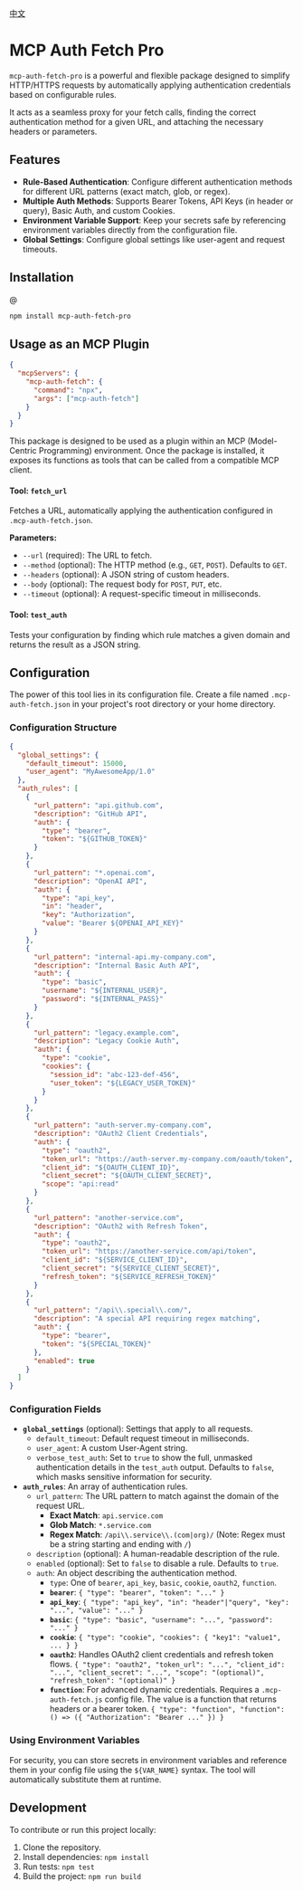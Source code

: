 [中文](./README-CN.md)

# MCP Auth Fetch Pro

`mcp-auth-fetch-pro` is a powerful and flexible package designed to simplify HTTP/HTTPS requests by automatically applying authentication credentials based on configurable rules.

It acts as a seamless proxy for your fetch calls, finding the correct authentication method for a given URL, and attaching the necessary headers or parameters.

## Features

- **Rule-Based Authentication**: Configure different authentication methods for different URL patterns (exact match, glob, or regex).
- **Multiple Auth Methods**: Supports Bearer Tokens, API Keys (in header or query), Basic Auth, and custom Cookies.
- **Environment Variable Support**: Keep your secrets safe by referencing environment variables directly from the configuration file.
- **Global Settings**: Configure global settings like user-agent and request timeouts.

## Installation
@
```bash
npm install mcp-auth-fetch-pro
```

## Usage as an MCP Plugin

```json
{
  "mcpServers": {
    "mcp-auth-fetch": {
      "command": "npx",
      "args": ["mcp-auth-fetch"]
    }
  }
}
```

This package is designed to be used as a plugin within an MCP (Model-Centric Programming) environment. Once the package is installed, it exposes its functions as tools that can be called from a compatible MCP client.

#### Tool: `fetch_url`

Fetches a URL, automatically applying the authentication configured in `.mcp-auth-fetch.json`.

**Parameters:**

- `--url` (required): The URL to fetch.
- `--method` (optional): The HTTP method (e.g., `GET`, `POST`). Defaults to `GET`.
- `--headers` (optional): A JSON string of custom headers.
- `--body` (optional): The request body for `POST`, `PUT`, etc.
- `--timeout` (optional): A request-specific timeout in milliseconds.

#### Tool: `test_auth`

Tests your configuration by finding which rule matches a given domain and returns the result as a JSON string.

## Configuration

The power of this tool lies in its configuration file. Create a file named `.mcp-auth-fetch.json` in your project's root directory or your home directory.

### Configuration Structure

```json
{
  "global_settings": {
    "default_timeout": 15000,
    "user_agent": "MyAwesomeApp/1.0"
  },
  "auth_rules": [
    {
      "url_pattern": "api.github.com",
      "description": "GitHub API",
      "auth": {
        "type": "bearer",
        "token": "${GITHUB_TOKEN}"
      }
    },
    {
      "url_pattern": "*.openai.com",
      "description": "OpenAI API",
      "auth": {
        "type": "api_key",
        "in": "header",
        "key": "Authorization",
        "value": "Bearer ${OPENAI_API_KEY}"
      }
    },
    {
      "url_pattern": "internal-api.my-company.com",
      "description": "Internal Basic Auth API",
      "auth": {
        "type": "basic",
        "username": "${INTERNAL_USER}",
        "password": "${INTERNAL_PASS}"
      }
    },
    {
      "url_pattern": "legacy.example.com",
      "description": "Legacy Cookie Auth",
      "auth": {
        "type": "cookie",
        "cookies": {
          "session_id": "abc-123-def-456",
          "user_token": "${LEGACY_USER_TOKEN}"
        }
      }
    },
    {
      "url_pattern": "auth-server.my-company.com",
      "description": "OAuth2 Client Credentials",
      "auth": {
        "type": "oauth2",
        "token_url": "https://auth-server.my-company.com/oauth/token",
        "client_id": "${OAUTH_CLIENT_ID}",
        "client_secret": "${OAUTH_CLIENT_SECRET}",
        "scope": "api:read"
      }
    },
    {
      "url_pattern": "another-service.com",
      "description": "OAuth2 with Refresh Token",
      "auth": {
        "type": "oauth2",
        "token_url": "https://another-service.com/api/token",
        "client_id": "${SERVICE_CLIENT_ID}",
        "client_secret": "${SERVICE_CLIENT_SECRET}",
        "refresh_token": "${SERVICE_REFRESH_TOKEN}"
      }
    },
    {
      "url_pattern": "/api\\.special\\.com/",
      "description": "A special API requiring regex matching",
      "auth": {
        "type": "bearer",
        "token": "${SPECIAL_TOKEN}"
      },
      "enabled": true
    }
  ]
}
```

### Configuration Fields

- **`global_settings`** (optional): Settings that apply to all requests.
  - `default_timeout`: Default request timeout in milliseconds.
  - `user_agent`: A custom User-Agent string.
  - `verbose_test_auth`: Set to `true` to show the full, unmasked authentication details in the `test_auth` output. Defaults to `false`, which masks sensitive information for security.
- **`auth_rules`**: An array of authentication rules.
  - `url_pattern`: The URL pattern to match against the domain of the request URL.
    - **Exact Match**: `api.service.com`
    - **Glob Match**: `*.service.com`
    - **Regex Match**: `/api\\.service\\.(com|org)/` (Note: Regex must be a string starting and ending with `/`)
  - `description` (optional): A human-readable description of the rule.
  - `enabled` (optional): Set to `false` to disable a rule. Defaults to `true`.
  - `auth`: An object describing the authentication method.
    - `type`: One of `bearer`, `api_key`, `basic`, `cookie`, `oauth2`, `function`.
    - **`bearer`**: `{ "type": "bearer", "token": "..." }`
    - **`api_key`**: `{ "type": "api_key", "in": "header"|"query", "key": "...", "value": "..." }`
    - **`basic`**: `{ "type": "basic", "username": "...", "password": "..." }`
    - **`cookie`**: `{ "type": "cookie", "cookies": { "key1": "value1", ... } }`
    - **`oauth2`**: Handles OAuth2 client credentials and refresh token flows. `{ "type": "oauth2", "token_url": "...", "client_id": "...", "client_secret": "...", "scope": "(optional)", "refresh_token": "(optional)" }`
    - **`function`**: For advanced dynamic credentials. Requires a `.mcp-auth-fetch.js` config file. The value is a function that returns headers or a bearer token. `{ "type": "function", "function": () => ({ "Authorization": "Bearer ..." }) }`

### Using Environment Variables

For security, you can store secrets in environment variables and reference them in your config file using the `${VAR_NAME}` syntax. The tool will automatically substitute them at runtime.

## Development

To contribute or run this project locally:

1.  Clone the repository.
2.  Install dependencies: `npm install`
3.  Run tests: `npm test`
4.  Build the project: `npm run build`
